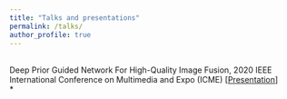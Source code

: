```yaml
---
title: "Talks and presentations"
permalink: /talks/
author_profile: true
---
```

<br>
Deep Prior Guided Network For High-Quality Image Fusion, 2020 IEEE International Conference on Multimedia and Expo (ICME)
[<a href="https://lily001ying.github.io/files/index.html">Presentation</a>]

<br>
* 
